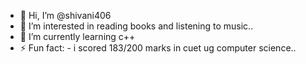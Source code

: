 - 👋 Hi, I’m @shivani406
- 👀 I’m interested in reading books and listening to music..
- 🌱 I’m currently learning c++
- ⚡ Fun fact: - i scored 183/200 marks in cuet ug computer science..

<!---
shivani406/shivani406 is a ✨ special ✨ repository because its `README.md` (this file) appears on your GitHub profile.
You can click the Preview link to take a look at your changes.
--->
